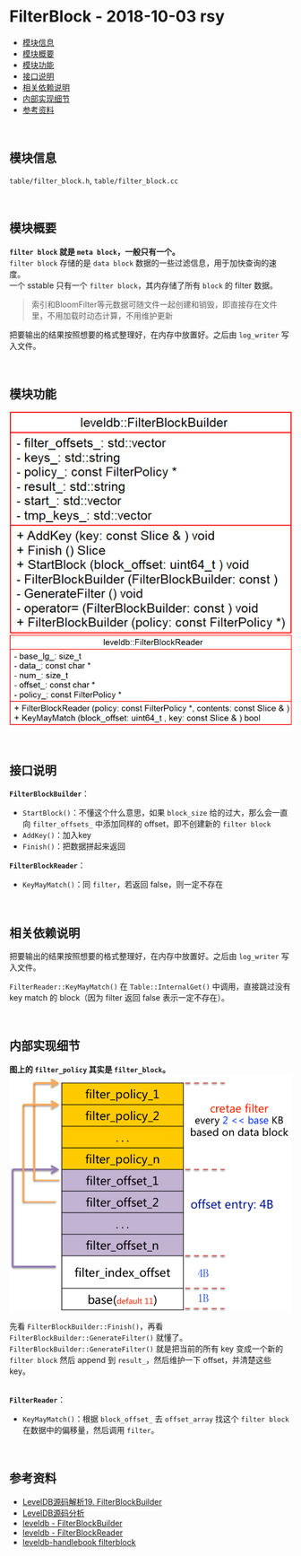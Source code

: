 # FilterBlock - 2018-10-03 rsy

- [模块信息](#module_info)
- [模块概要](#module_in_brief)
- [模块功能](#module_function)
- [接口说明](#interface_specification)
- [相关依赖说明](#dependency_specification)
- [内部实现细节](#inner_detail)
- [参考资料](#reference)


&nbsp;   
<a id="module_info"></a>
## 模块信息

`table/filter_block.h`, `table/filter_block.cc`


&nbsp;   
<a id="module_in_brief"></a>
## 模块概要

**`filter block` 就是 `meta block`，一般只有一个。**   
`filter block` 存储的是 `data block` 数据的一些过滤信息，用于加快查询的速度。   
一个 sstable 只有一个 `filter block`，其内存储了所有 `block` 的 filter 数据。

>索引和BloomFilter等元数据可随文件一起创建和销毁，即直接存在文件里，不用加载时动态计算，不用维护更新

把要输出的结果按照想要的格式整理好，在内存中放置好。之后由 `log_writer` 写入文件。

&nbsp;   
<a id="module_function"></a>
## 模块功能

![](assets/FilterBlockBuilder_UML_10_03.png)
![](assets/FilterBlockReader_UML_10_03.png)


&nbsp;   
<a id="interface_specification"></a>
## 接口说明

**`FilterBlockBuilder`**：

- `StartBlock()`：不懂这个什么意思，如果 `block_size` 给的过大，那么会一直向 `filter_offsets_` 中添加同样的 offset，即不创建新的 `filter block`
- `AddKey()`：加入key
- `Finish()`：把数据拼起来返回

**`FilterBlockReader`**：

- `KeyMayMatch()`：同 `filter`，若返回 false，则一定不存在


&nbsp;   
<a id="dependency_specification"></a>
## 相关依赖说明

把要输出的结果按照想要的格式整理好，在内存中放置好。之后由 `log_writer` 写入文件。

`FilterReader::KeyMayMatch()` 在 `Table::InternalGet()` 中调用，直接跳过没有 key match 的 block（因为 filter 返回 false 表示一定不存在）。


&nbsp;   
<a id="inner_detail"></a>
## 内部实现细节

**图上的 `filter_policy` 其实是 `filter_block`。**   
![](assets/Filter_Block_structure_10_03.png)

先看 `FilterBlockBuilder::Finish()`，再看 `FilterBlockBuilder::GenerateFilter()` 就懂了。   
`FilterBlockBuilder::GenerateFilter()` 就是把当前的所有 key 变成一个新的 `filter block` 然后 append 到 `result_`，然后维护一下 offset，并清楚这些 key。

&nbsp;   
**`FilterReader`**：   

- `KeyMayMatch()`：根据 `block_offset_` 去 `offset_array` 找这个 `filter block` 在数据中的偏移量，然后调用 `filter`。


&nbsp;   
<a id="reference"></a>
## 参考资料

- [LevelDB源码解析19. FilterBlockBuilder](https://zhuanlan.zhihu.com/p/45340857)
- [LevelDB源码分析](https://wenku.baidu.com/view/b3285278b90d6c85ec3ac687.html)
- [leveldb - FilterBlockBuilder](https://dirtysalt.github.io/html/leveldb.html#orgcda0a99)
- [leveldb - FilterBlockReader](https://dirtysalt.github.io/html/leveldb.html#orgcae4101)
- [leveldb-handlebook filterblock](https://leveldb-handbook.readthedocs.io/zh/latest/sstable.html#filter-block)